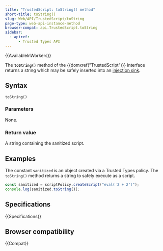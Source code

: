 ```yaml
---
title: "TrustedScript: toString() method"
short-title: toString()
slug: Web/API/TrustedScript/toString
page-type: web-api-instance-method
browser-compat: api.TrustedScript.toString
sidebar:
  - apiref:
      - Trusted Types API
---
```


{{AvailableInWorkers}}

The **`toString()`** method of the {{domxref("TrustedScript")}} interface returns a string which may be safely inserted into an [injection sink](/en-US/docs/Web/API/Trusted_Types_API#concepts_and_usage).

## Syntax

```js-nolint
toString()
```

### Parameters

None.

### Return value

A string containing the sanitized script.

## Examples

The constant `sanitized` is an object created via a Trusted Types policy. The `toString()` method returns a string to safely execute as a script.

```js
const sanitized = scriptPolicy.createScript("eval('2 + 2')");
console.log(sanitized.toString());
```

## Specifications

{{Specifications}}

## Browser compatibility

{{Compat}}
